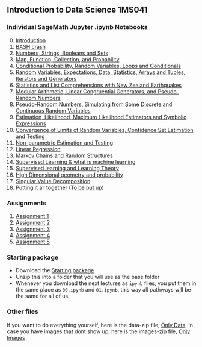 ## Introduction to Data Science 1MS041

### Individual SageMath Jupyter .ipynb Notebooks

00. [Introduction](00.md)
01. [BASH crash](01.md)
02. [Numbers, Strings, Booleans and Sets](02.md)
03. [Map, Function, Collection, and Probability](03.md)
04. [Conditional Probability, Random Variables, Loops and Conditionals](04.md)
05. [Random Variables, Expectations, Data, Statistics, Arrays and Tuples, Iterators and Generators](05.md)
06. [Statistics and List Comprehensions with New Zealand Earthquakes](06.md)
07. [Modular Arithmetic, Linear Congruential Generators, and Pseudo-Random Numbers](07.md)
08. [Pseudo-Random Numbers, Simulating from Some Discrete and Continuous Random Variables](08.md)
09. [Estimation, Likelihood, Maximum Likelihood Estimators and Symbolic Expressions](09.md)
10. [Convergence of Limits of Random Variables, Confidence Set Estimation and Testing](10.md)
11. [Non-parametric Estimation and Testing](11.md)
12. [Linear Regression](12.md)
13. [Markov Chains and Random Structures](13.md)
14. [Supervised Learning & what is machine learning](14.md)
15. [Supervised learning and Learning Theory](15.md)
16. [High Dimensional geometry and probability](16.md)
17. [Singular Value Decomposition](17.md)
18. [Putting it all together (To be put up)](18.md)

### Assignments
01. [Assignment 1](https://datascience-intro.github.io/1MS041-2020/lectures/Assignment_1.ipynb)
02. [Assignment 2](https://datascience-intro.github.io/1MS041-2020/lectures/Assignment_2.ipynb)
03. [Assignment 3](https://datascience-intro.github.io/1MS041-2020/lectures/Assignment_3.ipynb)
04. [Assignment 4](https://datascience-intro.github.io/1MS041-2020/lectures/Assignment_4.ipynb)
05. [Assignment 5](https://datascience-intro.github.io/1MS041-2020/lectures/Assignment_5.ipynb)

### Starting package
* Download the [Starting package](Files/first_lecture_and_data.zip)
* Unzip this into a folder that you will use as the base folder
* Whenever you download the next lectures as `ipynb` files, you put them in the same place as `00.ipynb` and `01.ipynb`, this way all pathways will be the same for all of us.

### Other files
If you want to do everything yourself, here is the data-zip file, [Only Data](Files/data.zip).
In case you have images that dont show up, here is the images-zip file, [Only Images](Files/images.zip)
